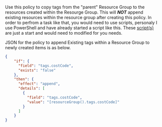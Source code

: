 Use this policy to copy tags from the "parent" Resource Group to the resources created within the Resourge Group. This will _**NOT**_ append existing resources within the resource group after creating this policy. In order to perfrom a task like that, you would need to use scripts, personaly I use PowerShell and have already started a script like this. These [script(s)](https://github.com/fskelly/flkelly-AzureCode/tree/master/powershell/azureTags) are just a start and would need to modified for you needs.

JSON for the policy to append Existing tags within a Resource Group to newly created items is as below.

```json
{
    "if": {
      "field": "tags.costCode",
      "exists": "false"
    },
    "then": {
      "effect": "append",
      "details": [
        {
          "field": "tags.costCode",
          "value": "[resourceGroup().tags.costCode]"
        }
      ]
    }
}
```